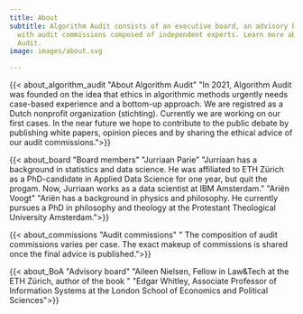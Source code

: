 ```yaml
---
title: About
subtitle: Algorithm Audit consists of an executive board, an advisory board and works
  with audit commissions composed of independent experts. Learn more about Algorithm
  Audit.
image: images/about.svg

---
```

{{< about_algorithm_audit "About Algorithm Audit" "In 2021, Algorithm Audit was founded on the idea that ethics in algorithmic methods urgently needs case-based experience and a bottom-up approach. We are registred as a Dutch nonprofit organization (stichting). Currently we are working on our first cases. In the near future we hope to contribute to the public debate by publishing white papers, opinion pieces and by sharing the ethical advice of our audit commissions.">}}

{{< about_board "Board members" "Jurriaan Parie" "Jurriaan has a background in statistics and data science. He was affiliated to ETH Zürich as a PhD-candidate in Applied Data Science for one year, but quit the progam. Now, Jurriaan works as a data scientist at IBM Amsterdam." "Ariën Voogt" "Ariën has a background in physics and philosophy. He currently pursues a PhD in philosophy and theology at the Protestant Theological University Amsterdam.">}} 

{{< about_commissions "Audit commissions" " The composition of audit commissions varies per case. The exact makeup of commissions is shared once the final advice is published.">}}

{{< about_BoA "Advisory board" "Aileen Nielsen, Fellow in Law&Tech at the ETH Zürich, author of the book " "Edgar Whitley, Associate Professor of Information Systems at the London School of Economics and Political Sciences">}}
